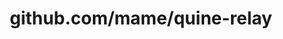 ---
layout: post
title: github.com/mame/quine-relay
categories: link
tags: [انگلیسی, گیت‌هاب, برنامه‌نویسی]
---